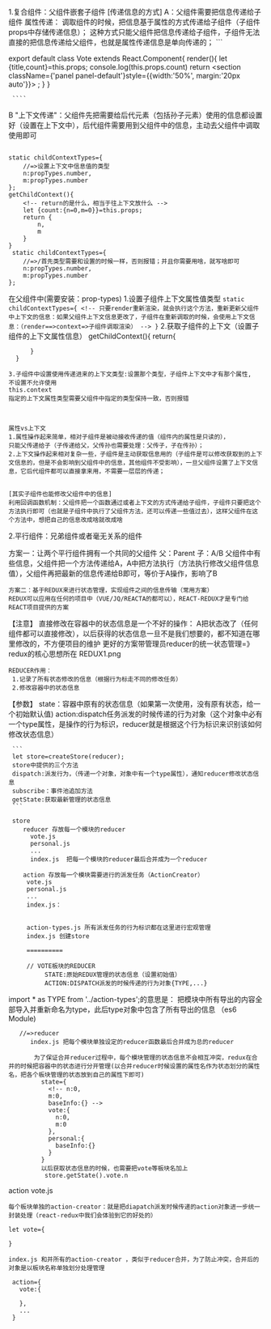1.复合组件：父组件嵌套子组件
  [传递信息的方式]
    A：父组件需要把信息传递给子组件
  属性传递： 调取组件的时候，把信息基于属性的方式传递给子组件（子组件props中存储传递信息）；
     这种方式只能父组件把信息传递给子组件，子组件无法直接的把信息传递给父组件，也就是属性传递信息是单向传递的；
     ```

export default class Vote extends React.Component{
    render(){
        let {title,count}=this.props;
        console.log(this.props.count)
       return <section className={'panel panel-default'}style={{width:'50%',
       margin:'20px auto'}}>
           <VoteHead title={title}/>
           <VoteBody count={count}/>
           <VoteFooter/>
        </section>;
    }
}

     ````
   B "上下文传递"：父组件先把需要给后代元素（包括孙子元素）使用的信息都设置好（设置在上下文中），后代组件需要用到父组件中的信息，主动去父组件中调取使用即可
   ```
    
   static childContextTypes={
       //=>设置上下文中信息值的类型
       n:propTypes.number,
       m:propTypes.number
   };
   getChildContext(){
       <!-- return的是什么，相当于往上下文放什么 -->
       let {count:{n=0,m=0}}=this.props;
       return {
           n,
           m
       }
   }
    static childContextTypes={
       //=>/首先类型需要和设置的时候一样，否则报错；并且你需要用啥，就写啥即可
       n:propTypes.number,
       m:propTypes.number
   };

   ````
   在父组件中(需要安装：prop-types)
     1.设置子组件上下文属性值类型
     ```
     static childContextTypes={
       <!-- 只要render重新渲染，就会执行这个方法，重新更新父组件中上下文的信息：如果父组件上下文信息更改了，子组件在重新调取的时候，会使用上下文信息：（render==>context=>子组件调取渲染） -->
   }
     ```
     2.获取子组件的上下文（设置子组件的上下文属性信息）
      getChildContext(){
          <!-- return 的是什么，相当于给子组件上下文设置成为啥 -->
          return{

          }
      }

    3.子组件中设置使用传递进来的上下文类型:设置那个类型，子组件上下文中才有那个属性,
    不设置不允许使用
    this.context
    指定的上下文属性类型需要父组件中指定的类型保持一致，否则报错



    属性vs上下文
    1.属性操作起来简单，相对子组件是被动接收传递的值（组件内的属性是只读的），
    只能父传递给子（子传递给父，父传孙也需要处理：父传子，子在传孙）；
    2.上下文操作起来相对复杂一些，子组件是主动获取信息用的（子组件是可以修改获取到的上下文信息的，但是不会影响到父组件中的信息，其他组件不受影响），一旦父组件设置了上下文信息，它后代组件都可以直接拿来用，不需要一层层的传递；

    
    [其实子组件也能修改父组件中的信息]
    利用回调函数机制：父组件把一个函数通过或者上下文的方式传递给子组件，子组件只要把这个方法执行即可（也就是子组件中执行了父组件方法，还可以传递一些值过去），这样父组件在这个方法中，想把自己的信息改成啥就改成啥
     

2.平行组件：兄弟组件或者毫无关系的组件
 
   方案一：让两个平行组件拥有一个共同的父组件
    父：Parent
    子：A/B
    父组件中有些信息，父组件把一个方法传递给A，A中把方法执行（方法执行修改父组件信息值），父组件再把最新的信息传递给B即可，等价于A操作，影响了B

    
    方案二：基于REDUX来进行状态管理，实现组件之间的信息传输（常用方案）
    REDUX可以应用在任何的项目中（VUE/JQ/REACTA的都可以），REACT-REDUX才是专门给REACT项目提供的方案

   【注意】
   直接修改在容器中的状态信息是一个不好的操作：
    A把状态改了（任何组件都可以直接修改），以后获得的状态信息一旦不是我们想要的，都不知道在哪里修改的，不方便项目的维护
      更好的方案带管理员reducer的统一状态管理=》redux的核心思想所在
   REDUX1.png

    REDUCER作用：
     1.记录了所有状态修改的信息（根据行为标走不同的修改任务）
     2.修改容器中的状态信息

  【参数】
     state：容器中原有的状态信息（如果第一次使用，没有原有状态，给一个初始默认值)
     action:dispatch任务派发的时候传递的行为对象（这个对象中必有一个type属性，是操作的行为标识，reducer就是根据这个行为标识来识别该如何修改状态信息）

     ```
     let store=createStore(reducer);
     store中提供的三个方法
     dispatch:派发行为，（传递一个对象，对象中有一个type属性），通知reducer修改状态信息
     subscribe：事件池追加方法
     getState:获取最新管理的状态信息
     ```

     store
        reducer 存放每一个模块的reducer
          vote.js
          personal.js
          ...
          index.js  把每一个模块的reducer最后合并成为一个reducer

        action 存放每一个模块需要进行的派发任务（ActionCreator）
         vote.js
         personal.js
         ...
         index.js：
         

         action-types.js 所有派发任务的行为标识都在这里进行宏观管理
         index.js 创建store

         ==========

         // VOTE板块的REDUCER
              STATE:原始REDUX管理的状态信息（设置初始值）
              ACTION:DISPATCH派发的时候传递的行为对象{TYPE,...}

  import * as TYPE from '../action-types';的意思是：
     把模块中所有导出的内容全部导入并重新命名为type，此后type对象中包含了所有导出的信息
     （es6 Module)
     
       //=>reducer
          index.js 把每个模块单独设定的reducer函数最后合并成为总的reducer

           为了保证合并reducer过程中，每个模块管理的状态信息不会相互冲突，redux在合并的时候把容器中的状态进行分开管理(以合并reducer时候设置的属性名作为状态划分的属性名，把各个板块管理的状态放到自己的属性下即可)
             state={
               <!-- n:0,
               m:0,
               baseInfo:{} -->
               vote:{
                 n:0,
                 m:0
               },
               personal:{
                 baseInfo:{}
               }
             }
             以后获取状态信息的时候，也需要把vote等板块名加上
              store.getState().vote.n


   action  vote.js
    
    每个板块单独的action-creator：就是把diapatch派发时候传递的action对象进一步统一封装处理（react-redux中我们会体验到它的好处的）

    let vote={

    }
    
    index.js 和并所有的action-creator ，类似于reducer合并，为了防止冲突，合并后的对象是以板块名称单独划分处理管理

     action={
       vote:{

       },
       ...
     }

     

        











